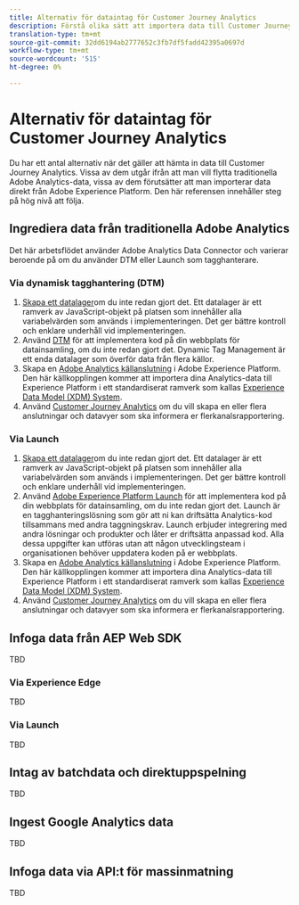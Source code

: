 ```yaml
---
title: Alternativ för dataintag för Customer Journey Analytics
description: Förstå olika sätt att importera data till Customer Journey Analytics
translation-type: tm+mt
source-git-commit: 32dd6194ab2777652c3fb7df5fadd42395a0697d
workflow-type: tm+mt
source-wordcount: '515'
ht-degree: 0%

---
```



# Alternativ för dataintag för Customer Journey Analytics

Du har ett antal alternativ när det gäller att hämta in data till Customer Journey Analytics. Vissa av dem utgår ifrån att man vill flytta traditionella Adobe Analytics-data, vissa av dem förutsätter att man importerar data direkt från Adobe Experience Platform. Den här referensen innehåller steg på hög nivå att följa.

## Ingrediera data från traditionella Adobe Analytics

Det här arbetsflödet använder Adobe Analytics Data Connector och varierar beroende på om du använder DTM eller Launch som tagghanterare.

### Via dynamisk tagghantering (DTM)

1. [Skapa ett datalager](https://docs.adobe.com/content/help/en/analytics/implementation/prepare/data-layer.html)om du inte redan gjort det. Ett datalager är ett ramverk av JavaScript-objekt på platsen som innehåller alla variabelvärden som används i implementeringen. Det ger bättre kontroll och enklare underhåll vid implementeringen.
1. Använd [DTM](https://docs.adobe.com/content/help/en/analytics/implementation/other/dtm/dtm-implementation-overview.html) för att implementera kod på din webbplats för datainsamling, om du inte redan gjort det. Dynamic Tag Management är ett enda datalager som överför data från flera källor.
1. Skapa en [Adobe Analytics källanslutning](https://docs.adobe.com/content/help/en/experience-platform/sources/ui-tutorials/create/adobe-applications/analytics.html) i Adobe Experience Platform. Den här källkopplingen kommer att importera dina Analytics-data till Experience Platform i ett standardiserat ramverk som kallas [Experience Data Model (XDM) System](https://docs.adobe.com/content/help/en/experience-platform/xdm/home.html).
1. Använd [Customer Journey Analytics](https://docs.adobe.com/content/help/en/analytics-platform/using/cja-overview/cja-getting-started.html) om du vill skapa en eller flera anslutningar och datavyer som ska informera er flerkanalsrapportering.

### Via Launch

1. [Skapa ett datalager](https://docs.adobe.com/content/help/en/analytics/implementation/prepare/data-layer.html)om du inte redan gjort det. Ett datalager är ett ramverk av JavaScript-objekt på platsen som innehåller alla variabelvärden som används i implementeringen. Det ger bättre kontroll och enklare underhåll vid implementeringen.
1. Använd [Adobe Experience Platform Launch](https://docs.adobe.com/content/help/en/analytics/implementation/launch/overview.html) för att implementera kod på din webbplats för datainsamling, om du inte redan gjort det. Launch är en tagghanteringslösning som gör att ni kan driftsätta Analytics-kod tillsammans med andra taggningskrav. Launch erbjuder integrering med andra lösningar och produkter och låter er driftsätta anpassad kod. Alla dessa uppgifter kan utföras utan att någon utvecklingsteam i organisationen behöver uppdatera koden på er webbplats.
1. Skapa en [Adobe Analytics källanslutning](https://docs.adobe.com/content/help/en/experience-platform/sources/ui-tutorials/create/adobe-applications/analytics.html) i Adobe Experience Platform. Den här källkopplingen kommer att importera dina Analytics-data till Experience Platform i ett standardiserat ramverk som kallas [Experience Data Model (XDM) System](https://docs.adobe.com/content/help/en/experience-platform/xdm/home.html).
1. Använd [Customer Journey Analytics](https://docs.adobe.com/content/help/en/analytics-platform/using/cja-overview/cja-getting-started.html) om du vill skapa en eller flera anslutningar och datavyer som ska informera er flerkanalsrapportering.

## Infoga data från AEP Web SDK

TBD

### Via Experience Edge

TBD

### Via Launch

TBD

## Intag av batchdata och direktuppspelning

TBD

## Ingest Google Analytics data

TBD

## Infoga data via API:t för massinmatning

TBD
